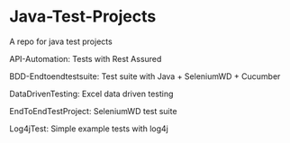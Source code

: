 # Java-Test-Projects
A repo for java test projects

API-Automation: 
Tests with Rest Assured

BDD-Endtoendtestsuite: 
Test suite with Java + SeleniumWD + Cucumber

DataDrivenTesting: 
Excel data driven testing

EndToEndTestProject: 
SeleniumWD test suite

Log4jTest: 
Simple example tests with log4j

